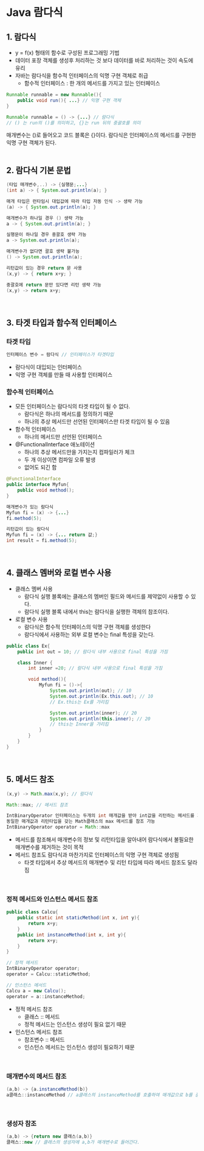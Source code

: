 # Java 람다식

## 1. 람다식
+ y = f(x) 형태의 함수로 구성된 프로그래밍 기법
+ 데이터 포장 객체를 생성후 처리하는 것 보다 데이터를 바로 처리하는 것이 속도에 유리
+ 자바는 람다식을 함수적 인터페이스의 익명 구현 객체로 취급
    - 함수적 인터페이스 : 한 개의 메서드를 가지고 있는 인터페이스

```java
Runnable runnable = new Runnable(){
    public void run(){ ...} // 익명 구현 객체
}

Runnable runnable = () -> {...} // 람다식
// () 는 run의 ()를 의미하고, {}는 run 뒤의 중괄호를 의미
```
매개변수는 ()로 들어오고 코드 블록은 {}이다. 람다식은 인터페이스의 메서드를 구현한 익명 구현 객체가 된다.  
<br>

## 2. 람다식 기본 문법
```java
(타입 매개변수,..) -> {실행문;...}
(int a) -> { System.out.println(a); }

매개 타입은 런타임시 대입값에 따라 타입 자동 인식 -> 생략 가능
(a) -> { System.out.println(a); }

매개변수가 하나일 경우 () 생략 가능
a -> { System.out.println(a); }

실행문이 하나일 경우 중괄호 생략 가능
a -> System.out.println(a); 

매개변수가 없다면 괄호 생략 불가능
() -> System.out.println(a);

리턴값이 있는 경우 return 문 사용
(x,y) -> { return x+y; }

중괄호에 return 문만 있다면 리턴 생략 가능
(x,y) -> return x+y; 
```
<br>

## 3. 타겟 타입과 함수적 인터페이스
### 타겟 타입
```java
인터페이스 변수 = 람다식 // 인터페이스가 타겟타입
```
+ 람다식이 대입되는 인터페이스
+ 익명 구현 객체를 만들 때 사용할 인터페이스

### 함수적 인터페이스
+ 모든 인터페이스는 람다식의 타겟 타입이 될 수 없다.
    - 람다식은 하나의 메서드를 정의하기 때문
    - 하나의 추상 메서드만 선언된 인터페이스만 타겟 타입이 될 수 있음
+ 함수적 인터페이스
    - 하나의 메서드만 선언된 인터페이스
+ @FunctionalInterface 애노테이션
    - 하나의 추상 메서드만을 가지는지 컴파일러가 체크
    - 두 개 이상이면 컴파일 오류 발생
    - 없어도 되긴 함

```java
@FunctionalInterface
public interface Myfun{
    public void method();
}

매개변수가 있는 람다식
Myfun fi = (x) -> {...}
fi.method(5);

리턴값이 있는 람다식
Myfun fi = (x) -> {... return 값;}
int result = fi.method(5);
```
<br>

## 4. 클래스 멤버와 로컬 변수 사용
+ 클래스 멤버 사용
    - 람다식 실행 블록에는 클래스의 멤버인 필드와 메서드를 제약없이 사용할 수 있다.
    - 람다식 실행 블록 내에서 this는 람다식을 실행한 객체의 참조이다.
+ 로컬 변수 사용
    - 람다식은 함수적 인터페이스의 익명 구현 객체를 생성한다
    - 람다식에서 사용하는 외부 로컬 변수는 final 특성을 갖는다.

```java
public class Ex{
    public int out = 10; // 람다식 내부 사용으로 final 특성을 가짐

    class Inner {
        int inner =20; // 람다식 내부 사용으로 final 특성을 가짐

        void method(){
            Myfun fi = ()->{
                System.out.println(out); // 10
                System.out.println(Ex.this.out); // 10
                // Ex.this는 Ex를 가리킴

                System.out.println(inner); // 20
                System.out.println(this.inner); // 20
                // this는 Inner을 가리킴
            }
        }
    }
}
```
<br>

## 5. 메서드 참조
```java
(x,y) -> Math.max(x,y); // 람다식

Math::max; // 메서드 참조

IntBinaryOperator 인터페이스는 두개의 int 매개값을 받아 int값을 리턴하는 메서드를 가짐
동일한 매개값과 리턴타입을 갖는 Math클래스의 max 메서드를 참조 가능
IntBinaryOperator operator = Math::max
```

+ 메서드를 참조해서 매개변수의 정보 및 리턴타입을 알아내어 람다식에서 불필요한 매개변수를 제거하는 것이 목적
+ 메서드 참조도 람다식과 마찬가지로 인터페이스의 익명 구현 객체로 생성됨
    - 타겟 타입에서 추상 메서드의 매개변수 및 리턴 타입에 따라 메서드 참조도 달라짐

<br>

### 정적 메서드와 인스턴스 메서드 참조
```java
public class Calcu{
    public static int staticMethod(int x, int y){
        return x+y;
    }
    public int instanceMethod(int x, int y){
        return x+y;
    }
}

// 정적 메서드
IntBinaryOperator operator;
operator = Calcu::staticMethod;

// 인스턴스 메서드
Calcu a = new Calcu();
operator = a::instanceMethod;
```

+ 정적 메서드 참조
    - 클래스 :: 메서드
    - 정적 메서드는 인스턴스 생성이 필요 없기 때문
+ 인스턴스 메서드 참조
    - 참조변수 :: 메서드
    - 인스턴스 메서드는 인스턴스 생성이 필요하기 때문

<br>

### 매개변수의 메서드 참조
```java
(a,b) -> {a.instanceMethod(b)}
a클래스::instanceMethod // a클래스의 instanceMethod를 호출하여 매개값으로 b를 준다.
```
<br>

### 생성자 참조
```java
(a,b) -> {return new 클래스(a,b)}
클래스::new // 클래스의 생성자에 a,b가 매개변수로 들어간다.
```